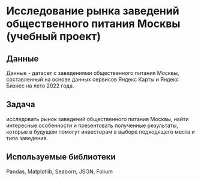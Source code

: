 # Исследование рынка заведений общественного питания Москвы (учебный проект)
## Данные 
Данные - датасет с заведениями общественного питания Москвы, составленный на основе данных сервисов Яндекс Карты и Яндекс Бизнес на лето 2022 года.
## Задача
исследовать рынок заведений общественного питания Москвы, найти интересные особенности и презентовать полученные результаты, которые в будущем помогут инвесторам в выборе подходящего места и типа заведения.
## Используемые библиотеки
Pandas, Matplotlib, Seaborn, JSON, Folium
 
